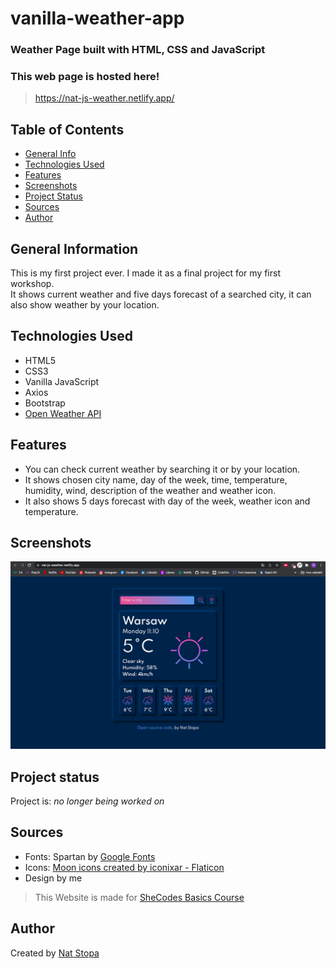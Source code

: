 # vanilla-weather-app
### Weather Page built with HTML, CSS and JavaScript

### This web page is hosted here!
> https://nat-js-weather.netlify.app/

## Table of Contents
* [General Info](#general-information)
* [Technologies Used](#technologies-used)
* [Features](#features)
* [Screenshots](#screenshots)
* [Project Status](#project-status)
* [Sources](#sources)
* [Author](#author)

## General Information
This is my first project ever. I made it as a final project for my first workshop. 
<br />
It shows current weather and five days forecast of a searched city, it can also show weather by your location.

## Technologies Used
* HTML5
* CSS3
* Vanilla JavaScript
* Axios
* Bootstrap
* [Open Weather API](https://openweathermap.org/api)

## Features
* You can check current weather by searching it or by your location.
* It shows chosen city name, day of the week, time, temperature, humidity, wind, description of the weather and weather icon.
* It also shows 5 days forecast with day of the week, weather icon and temperature.

## Screenshots
![Example screenshot](./images/screenshot.png)

## Project status
Project is: _no longer being worked on_ 

## Sources
* Fonts: Spartan by [Google Fonts](https://fonts.google.com/specimen/Spartan?query=spartan) 
* Icons: <a href="https://www.flaticon.com/free-icons/moon" title="moon icons">Moon icons created by iconixar - Flaticon</a>
* Design by me
>This Website is made for [SheCodes Basics Course](https://www.shecodes.io/workshop) 

## Author
Created by [Nat Stopa](https://natstopa-portfolio.netlify.app/)
